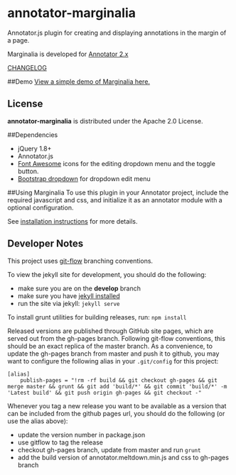 # annotator-marginalia
Annotator.js plugin for creating and displaying annotations in the margin of a page.

Marginalia is developed for [Annotator 2.x](https://github.com/openannotation/annotator/releases)

[CHANGELOG](CHANGELOG.md)

##Demo
[View a simple demo of Marginalia here.](http://emory-lits-labs.github.io/annotator-marginalia/demo/)

## License
**annotator-marginalia** is distributed under the Apache 2.0 License.

##Dependencies
* jQuery 1.8+
* Annotator.js
* [Font Awesome](https://github.com/FortAwesome/Font-Awesome) icons for the
editing dropdown menu and the toggle button.
* [Bootstrap dropdown](http://getbootstrap.com/components/#btn-dropdowns) for dropdown edit menu

##Using Marginalia
To use this plugin in your Annotator project, include the required
javascript and css, and initialize it as an annotator module with a
optional configuration.

See [installation instructions](http://emory-lits-labs.github.io/annotator-marginalia/#install) for more details.

## Developer Notes

This project uses [git-flow](https://github.com/nvie/gitflow) branching conventions.

To view the jekyll site for development, you should do the following:
- make sure you are on the **develop** branch
- make sure you have [jekyll installed](http://jekyllrb.com/docs/installation/)
- run the site via jekyll: ```jekyll serve```

To install grunt utilities for building releases, run: ```npm install```

Released versions are published through GitHub site pages, which are served out from
the gh-pages branch.  Following git-flow conventions, this should be an exact
replica of the master branch.  As a convenience, to update the gh-pages branch
from master and push it to github, you may want to configure the following alias
in your ``.git/config`` for this project:

    [alias]
        publish-pages = "!rm -rf build && git checkout gh-pages && git merge master && grunt && git add 'build/*' && git commit 'build/*' -m 'Latest build' && git push origin gh-pages && git checkout -"

Whenever you tag a new release you want to be available as a version that
can be included from the github pages url, you should do the following (or use
the alias above):
- update the version number in package.json
- use gitflow to tag the release
- checkout gh-pages branch, update from master and run ```grunt```
- add the build version of annotator.meltdown.min.js and css to gh-pages branch

